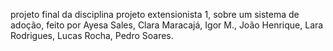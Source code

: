 projeto final da disciplina projeto extensionista 1, sobre um sistema de adoção, feito por Ayesa Sales, Clara Maracajá, Igor M., João Henrique, Lara Rodrigues, Lucas Rocha, Pedro Soares.
